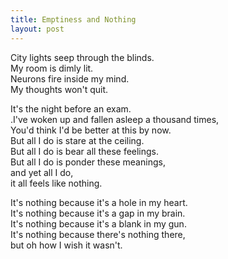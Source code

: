 ```yaml
---
title: Emptiness and Nothing
layout: post
---
```


City lights seep through the blinds. <br>
My room is dimly lit. <br>
Neurons fire inside my mind. <br>
My thoughts won't quit.

It's the night before an exam. <br>
.I've woken up and fallen asleep a thousand times, <br>
You'd think I'd be better at this by now. <br>
But all I do is stare at the ceiling. <br>
But all I do is bear all these feelings. <br>
But all I do is ponder these meanings, <br>
and yet all I do, <br>
it all feels like nothing.

It's nothing because it's a hole in my heart. <br>
It's nothing because it's a gap in my brain. <br>
It's nothing because it's a blank in my gun. <br>
It's nothing because there's nothing there, <br>
but oh how I wish it wasn't.
